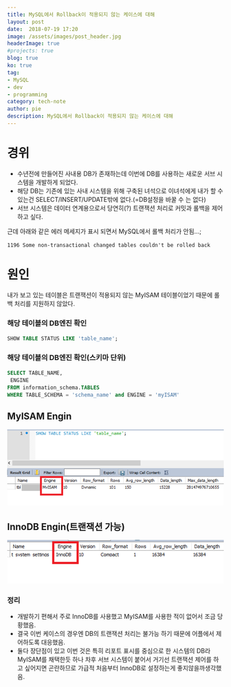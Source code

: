 ```yaml
---
title: MySQL에서 Rollback이 적용되지 않는 케이스에 대해
layout: post
date:  2018-07-19 17:20
image: /assets/images/post_header.jpg
headerImage: true
#projects: true
blog: true
ko: true
tag:
- MySQL
- dev
- programming
category: tech-note
author: pie
description: MySQL에서 Rollback이 적용되지 않는 케이스에 대해
---
```

# 경위
- 수년전에 만들어진 사내용 DB가 존재하는데 이번에 DB를 사용하는 새로운 서브 시스템을 개발하게 되었다.
- 해당 DB는 기존에 있는 사내 시스템을 위해 구축된 녀석으로 이녀석에게 내가 할 수 있는건 SELECT/INSERT/UPDATE밖에 없다.(=DB설정을 바꿀 수 는 없다)
- 서브 시스템은 데이터 연계용으로서 당연히(?) 트랜잭션 처리로 커밋과 롤백을 제어하고 싶다.

근데 아래와 같은 에러 메세지가 표시 되면서 MySQL에서 롤백 처리가 안됨...;
```
1196 Some non-transactional changed tables couldn't be rolled back
```

# 원인
내가 보고 있는 테이블은 트랜잭션이 적용되지 않는 MyISAM 테이블이었기 때문에 롤백 처리를 지원하지 않았다.

### 해당 테이블의 DB엔진 확인
```sql
SHOW TABLE STATUS LIKE 'table_name';
```

### 해당 테이블의 DB엔진 확인(스키마 단위)
```sql
SELECT TABLE_NAME,
 ENGINE
FROM information_schema.TABLES
WHERE TABLE_SCHEMA = 'schema_name' and ENGINE = 'myISAM'
```

## MyISAM Engin 
![0058-1.png](/assets/images/post/0058-1.png)

## InnoDB Engin(트랜잭션 가능)
![0058-2.png](/assets/images/post/0058-2.png)


### 정리
- 개발하기 편해서 주로 InnoDB를 사용했고 MyISAM를 사용한 적이 없어서 조금 당황했음.
- 결국 이번 케이스의 경우엔 DB의 트랜잭션 처리는 불가능 하기 때문에 어플에서 제어하도록 대응했음.
- 둘다 장단점이 있고 이번 것은 특히 리포트 표시를 중심으로 한 시스템의 DB라 MyISAM를 채택한듯 하나 차후 서브 시스템이 붙어서 거기선 트랜잭션 제어를 하고 싶어지면 곤란하므로 가급적 처음부터 InnoDB로 설정하는게 좋지않을까생각했음.
